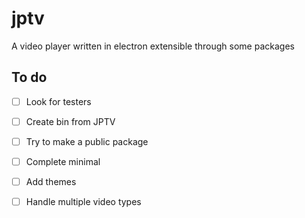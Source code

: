 # jptv

A video player written in electron extensible through some packages

## To do

- [ ] Look for testers
- [ ] Create bin from JPTV
- [ ] Try to make a public package
- [ ] Complete minimal
- [ ] Add themes
- [ ] Handle multiple video types

